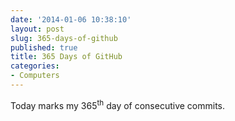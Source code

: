 ```yaml
---
date: '2014-01-06 10:38:10'
layout: post
slug: 365-days-of-github
published: true
title: 365 Days of GitHub
categories:
- Computers
---
```



Today marks my 365<sup>th</sup> day of consecutive commits.
